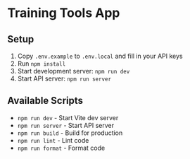 # Training Tools App

## Setup
1. Copy `.env.example` to `.env.local` and fill in your API keys
2. Run `npm install`
3. Start development server: `npm run dev`
4. Start API server: `npm run server`

## Available Scripts
- `npm run dev` - Start Vite dev server
- `npm run server` - Start API server
- `npm run build` - Build for production
- `npm run lint` - Lint code
- `npm run format` - Format code